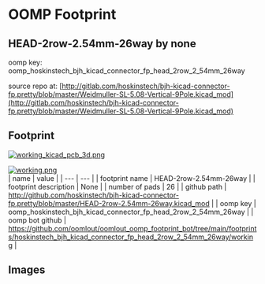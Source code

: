 # OOMP Footprint  
## HEAD-2row-2.54mm-26way  by none  
  
oomp key: oomp_hoskinstech_bjh_kicad_connector_fp_head_2row_2_54mm_26way  
  
source repo at: [http://gitlab.com/hoskinstech/bjh-kicad-connector-fp.pretty/blob/master/Weidmuller-SL-5.08-Vertical-9Pole.kicad_mod](http://gitlab.com/hoskinstech/bjh-kicad-connector-fp.pretty/blob/master/Weidmuller-SL-5.08-Vertical-9Pole.kicad_mod)  
## Footprint  
  
[![working_kicad_pcb_3d.png](working_kicad_pcb_3d_600.png)](working_kicad_pcb_3d.png)  
  
[![working.png](working_600.png)](working.png)  
| name | value | 
| --- | --- | 
| footprint name | HEAD-2row-2.54mm-26way | 
| footprint description | None | 
| number of pads | 26 | 
| github path | http://github.com/hoskinstech/bjh-kicad-connector-fp.pretty/blob/master/HEAD-2row-2.54mm-26way.kicad_mod | 
| oomp key | oomp_hoskinstech_bjh_kicad_connector_fp_head_2row_2_54mm_26way | 
| oomp bot github | https://github.com/oomlout/oomlout_oomp_footprint_bot/tree/main/footprints/hoskinstech_bjh_kicad_connector_fp_head_2row_2_54mm_26way/working | 
## Images  
